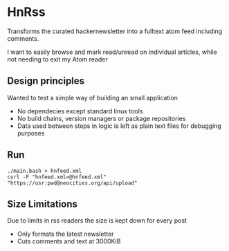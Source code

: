 # HnRss
Transforms the curated hackernewsletter into a fulltext atom feed including comments. 

I want to easily browse and mark read/unread on individual articles, while not needing to exit my Atom reader 

## Design principles
Wanted to test a simple way of building an small application
* No dependecies except standard linux tools
* No build chains, version managers or package repositories
* Data used between steps in logic is left as plain text files for debugging purposes

## Run
    ./main.bash > hnfeed.xml
    curl -F "hnfeed.xml=@hnfeed.xml" "https://usr:pwd@neocities.org/api/upload"

## Size Limitations
Due to limits in rss readers the size is kept down for every post
* Only formats the latest newsletter
* Cuts comments and text at 3000KiB

